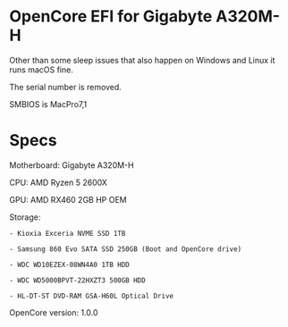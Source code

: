 # OpenCore EFI for Gigabyte A320M-H

Other than some sleep issues that also happen on Windows and Linux it runs macOS fine.

The serial number is removed.

SMBIOS is MacPro7,1

# Specs

Motherboard: Gigabyte A320M-H

CPU: AMD Ryzen 5 2600X

GPU: AMD RX460 2GB HP OEM

Storage:

	- Kioxia Exceria NVME SSD 1TB
	
	- Samsung 860 Evo SATA SSD 250GB (Boot and OpenCore drive)

	- WDC WD10EZEX-08WN4A0 1TB HDD

	- WDC WD5000BPVT-22HXZT3 500GB HDD

	- HL-DT-ST DVD-RAM GSA-H60L Optical Drive

OpenCore version: 1.0.0
